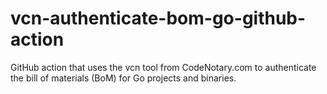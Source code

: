 # vcn-authenticate-bom-go-github-action
GitHub action that uses the vcn tool from CodeNotary.com to authenticate the bill of materials (BoM) for Go projects and binaries.

